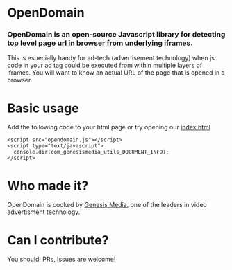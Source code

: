 # OpenDomain
### OpenDomain is an open-source Javascript library for detecting top level page url in browser from underlying iframes.
This is especially handy for ad-tech (advertisement technology) when js code in your ad tag could be executed from within multiple layers of iframes. You will want to know an actual URL of the page that is opened in a browser. 
# Basic usage
Add the following code to your html page or try opening our [index.html](index.html)
```
<script src="opendomain.js"></script>
<script type="text/javascript">
  console.dir(com_genesismedia_utils_DOCUMENT_INFO);
</script>
```


# Who made it?
OpenDomain is cooked by [Genesis Media](http://www.genesismedia.com/), one of the leaders in video advertisment technology.
# Can I contribute?
You should! PRs, Issues are welcome!
